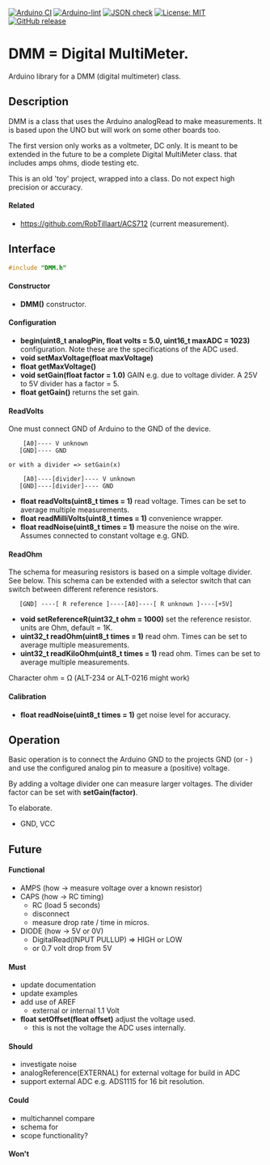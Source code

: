 
[![Arduino CI](https://github.com/RobTillaart/DMM/workflows/Arduino%20CI/badge.svg)](https://github.com/marketplace/actions/arduino_ci)
[![Arduino-lint](https://github.com/RobTillaart/DMM/actions/workflows/arduino-lint.yml/badge.svg)](https://github.com/RobTillaart/DMM/actions/workflows/arduino-lint.yml)
[![JSON check](https://github.com/RobTillaart/DMM/actions/workflows/jsoncheck.yml/badge.svg)](https://github.com/RobTillaart/DMM/actions/workflows/jsoncheck.yml)
[![License: MIT](https://img.shields.io/badge/license-MIT-green.svg)](https://github.com/RobTillaart/DMM/blob/master/LICENSE)
[![GitHub release](https://img.shields.io/github/release/RobTillaart/DMM.svg?maxAge=3600)](https://github.com/RobTillaart/DMM/releases)


# DMM = Digital MultiMeter.

Arduino library for a DMM (digital multimeter) class.


## Description

DMM is a class that uses the Arduino analogRead to make measurements.
It is based upon the UNO but will work on some other boards too.

The first version only works as a voltmeter, DC only.
It is meant to be extended in the future to be a complete Digital MultiMeter class.
that includes amps ohms, diode testing etc.

This is an old 'toy' project, wrapped into a class. 
Do not expect high precision or accuracy.


#### Related

- https://github.com/RobTillaart/ACS712 (current measurement).


## Interface

```cpp
#include "DMM.h"
```

#### Constructor

- **DMM()** constructor.

#### Configuration

- **begin(uint8_t analogPin, float volts = 5.0, uint16_t maxADC = 1023)** configuration.
Note these are the specifications of the ADC used. 
- **void  setMaxVoltage(float maxVoltage)**
- **float getMaxVoltage()**
- **void  setGain(float factor = 1.0)** GAIN e.g. due to voltage divider.
A 25V to 5V divider has a factor = 5.
- **float getGain()** returns the set gain.


#### ReadVolts

One must connect GND of Arduino to the GND of the device.
```
    [A0]---- V unknown
   [GND]---- GND

or with a divider => setGain(x)

    [A0]----[divider]---- V unknown
   [GND]----[divider]---- GND

```

- **float readVolts(uint8_t times = 1)** read voltage.
Times can be set to average multiple measurements.
- **float readMilliVolts(uint8_t times = 1)** convenience wrapper.
- **float readNoise(uint8_t times = 1)** measure the noise on the wire.
Assumes connected to constant voltage e.g. GND.


#### ReadOhm

The schema for measuring resistors is based on a simple voltage divider.
See below. This schema can be extended with a selector switch that can
switch between different reference resistors.

```
   [GND] ----[ R reference ]----[A0]----[ R unknown ]----[+5V]
```

- **void setReferenceR(uint32_t ohm = 1000)** set the reference resistor.
units are Ohm, default = 1K.
- **uint32_t readOhm(uint8_t times = 1)** read ohm.
Times can be set to average multiple measurements.
- **uint32_t readKiloOhm(uint8_t times = 1)** read ohm.
Times can be set to average multiple measurements.

Character ohm = Ω  (ALT-234 or ALT-0216 might work)


#### Calibration

- **float readNoise(uint8_t times = 1)** get noise level for accuracy.


## Operation

Basic operation is to connect the Arduino GND to the projects GND (or - )
and use the configured analog pin to measure a (positive) voltage.

By adding a voltage divider one can measure larger voltages.
The divider factor can be set with **setGain(factor)**.

To elaborate.
- GND, VCC


## Future

#### Functional

- AMPS  (how -> measure voltage over a known resistor)
- CAPS  (how -> RC timing)
  - RC (load 5 seconds)
  - disconnect
  - measure drop rate / time in micros.
- DIODE (how -> 5V or 0V)
  - DigitalRead(INPUT PULLUP) => HIGH or LOW
  - or 0.7 volt drop from 5V


#### Must

- update documentation
- update examples
- add use of AREF
  - external or internal 1.1 Volt
- **float setOffset(float offset)** adjust the voltage used.
  - this is not the voltage the ADC uses internally.


#### Should

- investigate noise
- analogReference(EXTERNAL) for external voltage for build in ADC
- support external ADC e.g. ADS1115 for 16 bit resolution.



#### Could

- multichannel compare
- schema for
- scope functionality?


#### Won't


